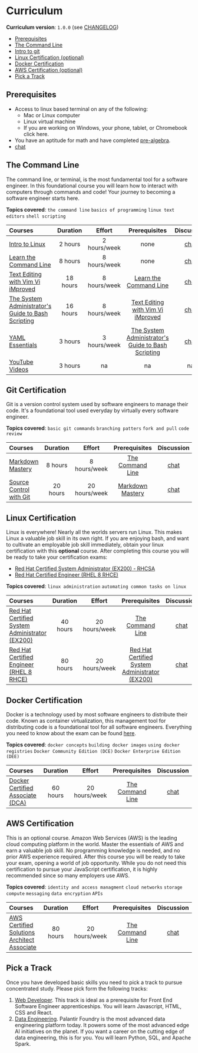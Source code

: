 # Curriculum

**Curriculum version**: `1.0.0` (see [CHANGELOG](../CHANGELOG.md))

- [Prerequisites](#prerequisites)
- [The Command Line](#the-command-line)
- [Intro to git](#git-certification)
- [Linux Certification (optional)](#linux-certification)
- [Docker Certification](#docker-certification)
- [AWS Certification (optional)](#aws-certification)
- [Pick a Track](#pick-a-track)

## Prerequisites
- Access to linux based terminal on any of the following:
  - Mac or Linux computer
  - Linux virtual machine
  - If you are working on Windows, your phone, tablet, or Chromebook click here.
- You have an aptitude for math and have completed [pre-algebra](https://www.khanacademy.org/math/pre-algebra#pre-algebra-subject-challenge).
- [chat](https://discord.com/channels/787748295346356245/787748295908655199)
## The Command Line
The command line, or terminal, is the most fundamental tool for a software engineer. In this foundational course
you will learn how to interact with computers through commands and code! Your journey to becoming a software engineer
starts here.

**Topics covered**:
`the command line`
`basics of programming`
`linux text editors`
`shell scripting`

Courses | Duration | Effort | Prerequisites | Discussion
:-- | :--: | :--: | :--: | :--:
[Intro to Linux](https://acloud.guru/overview/5771281c-ed59-463d-9e37-5f598a163913) | 2 hours | 2 hours/week | none | [chat](https://discord.com/channels/787748295346356245/787748295908655200)
[Learn the Command Line](https://www.codecademy.com/learn/learn-the-command-line) | 8 hours | 8 hours/week | none | [chat](https://discord.com/channels/787748295346356245/787748295908655200)
[Text Editing with Vim Vi iMproved](https://acloud.guru/overview/be02e4b7-edf6-49b8-970d-7b322bbd862b) | 18 hours | 8 hours/week | [Learn the Command Line](https://www.codecademy.com/learn/learn-the-command-line) | [chat](https://discord.com/channels/787748295346356245/787748295908655200)
[The System Administrator's Guide to Bash Scripting](https://acloud.guru/overview/bccc6769-38e7-4a7f-8255-6914b7244caf) | 16 hours | 8 hours/week | [Text Editing with Vim Vi iMproved](https://acloud.guru/overview/be02e4b7-edf6-49b8-970d-7b322bbd862b) | [chat](https://discord.com/channels/787748295346356245/787748295908655200)
[YAML Essentials](https://acloud.guru/overview/90dd551f-91a6-4b91-a0a8-d4905521f641) | 3 hours | 3 hours/week | [The System Administrator's Guide to Bash Scripting](https://acloud.guru/overview/bccc6769-38e7-4a7f-8255-6914b7244caf) | [chat](https://discord.com/channels/787748295346356245/787748295908655200)
[YouTube Videos](https://www.youtube.com/playlist?list=PLvp1Riqm5kiO3ZTqqD6rwuwws6ulbiWoW) | 3 hours | na | na | na

## Git Certification
Git is a version control system used by software engineers to manage their code.
It's a foundational tool used everyday by virtually every software engineer.

**Topics covered**:
`basic git commands`
`branching patters`
`fork and pull`
`code review`

Courses | Duration | Effort | Prerequisites | Discussion
:-- | :--: | :--: | :--: | :--:
[Markdown Mastery](https://www.udemy.com/course/markdown/) | 8 hours | 8 hours/week | [The Command Line](#the-command-line) | [chat](https://discord.com/channels/787748295346356245/787750027916738610)
[Source Control with Git](https://acloud.guru/overview/104ff5d6-39c0-4116-b597-4d1bce0b8081) | 20 hours | 20 hours/week | [Markdown Mastery](https://www.udemy.com/course/markdown/) | [chat](https://discord.com/channels/787748295346356245/787750027916738610)

## Linux Certification
Linux is everywhere! Nearly all the worlds servers run Linux. This makes Linux a valuable job skill in its own right. 
If you are enjoying bash, and want to cultivate an employable job skill immediately, obtain your linux certification with this **optional** course.
After completing this course you will be ready to take your certification exams:
- [Red Hat Certified System Administrator (EX200) - RHCSA](https://www.redhat.com/en/services/certification/rhcsa)
- [Red Hat Certified Engineer (RHEL 8 RHCE)](https://www.redhat.com/en/services/certification/rhce)

**Topics covered**:
`linux administration`
`automating common tasks on linux`

Courses | Duration | Effort | Prerequisites | Discussion
:-- | :--: | :--: | :--: | :--:
[Red Hat Certified System Administrator (EX200)](https://acloud.guru/overview/78f2cd85-fed7-4b70-aa02-63b9b3dc2e35) | 40 hours | 20 hours/week | [The Command Line](#the-command-line) | [chat](https://discord.com/channels/787748295346356245/787748295908655201)
[Red Hat Certified Engineer (RHEL 8 RHCE)](https://acloud.guru/overview/fb5a2fe0-a942-4868-94d7-3d0db6e9bf45) | 80 hours | 20 hours/week | [Red Hat Certified System Administrator (EX200)](https://acloud.guru/overview/78f2cd85-fed7-4b70-aa02-63b9b3dc2e35) | [chat](https://discord.com/channels/787748295346356245/787748295908655201)

## Docker Certification
Docker is a technology used by most software engineers to distribute their code. 
Known as container virtualization, this management tool for distributing code
is a foundational tool for all software engineers. Everything you need to know about
the exam can be found [here](https://medium.com/bb-tutorials-and-thoughts/all-you-need-to-know-about-docker-certified-associate-dca-exam-21dd2ccadbc0).

**Topics covered**:
`docker concepts`
`building docker images`
`using docker registries`
`Docker Community Edition (DCE)`
`Docker Enterprise Edition (DEE)`

Courses | Duration | Effort | Prerequisites | Discussion
:-- | :--: | :--: | :--: | :--:
[Docker Certified Associate (DCA)](https://acloud.guru/overview/6b00566d-6246-4ebe-8257-f98f989321cf) | 60 hours | 20 hours/week | [The Command Line](#the-command-line) | [chat](https://discord.com/channels/787748295346356245/787750314711318537)

## AWS Certification
This is an optional course. Amazon Web Services (AWS) is the leading cloud computing platform in the world.
Master the essentials of AWS and earn a valuable job skill. 
No programming knowledge is needed, and no prior AWS experience required.
After this course you will be ready to take your exam, opening a world of job opportunity.
While you do not need this certification to pursue your JavaScript certification, it is highly
recommended since so many employers use AWS.

**Topics covered**:
`identity and access managment`
`cloud networks`
`storage`
`compute`
`messaging`
`data encryption`
`APIs`

Courses | Duration | Effort | Prerequisites | Discussion
:-- | :--: | :--: | :--: | :--:
[AWS Certified Solutions Architect Associate](https://acloud.guru/overview/aws-certified-solutions-architect-associate) | 80 hours | 20 hours/week | [The Command Line](#the-command-line) | [chat](https://discord.com/channels/787748295346356245/787750442343989299)

## Pick a Track

Once you have developed basic skills you need to pick a track to pursue concentrated study.
Please pick form the following tracks:

1. [Web Developer](./web-developer.md). This track is ideal as a prerequisite for Front End Software Engineer apprenticeships. You will learn Javascript, HTML, CSS and React.
1. [Data Engineering](./data_engineering.md). Palantir Foundry is the most advanced data engineering platform today. It powers some of the most advanced edge AI initiatives on the planet. If you want a career on the cutting edge of data engineering, this is for you. You will learn Python, SQL, and Apache Spark.

